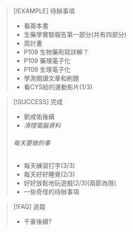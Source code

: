 > [!EXAMPLE] 待辦事項
>  - 看兩本書
> - 生藥學實驗報告第一部分(共有四部分)
> - 周計畫
> - P109 生物藥劑寫詳解？
> - P109 藥理電子化
> - P109 生理電子化
> - 學測閱讀文章和刷題
> - 看CYS給的運動影片(1/3)


> [!SUCCESS] 完成
> - 劉咸佑後續
> - *清理電腦資料*
> ######  每天要做的事
> - 每天練習打字(3/3)
> - 每天好好睡覺(2/3)
> - 好好放鬆地玩遊戲(2/3)(兩節為限)
> - 一些奇怪的待辦事項
>

> [!FAQ] 追蹤
> 
>  - 千豪後續?

